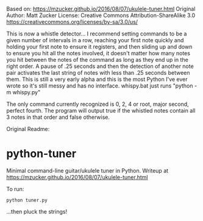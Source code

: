 Based on: https://mzucker.github.io/2016/08/07/ukulele-tuner.html 
Original Author:  Matt Zucker
License: Creative Commons Attribution-ShareAlike 3.0
         https://creativecommons.org/licenses/by-sa/3.0/us/

This is now a whistle detector... I recommend setting commands to be a given number of intervals in a row,  reaching your first note quickly and holding your first note to ensure it registers, and then sliding up and down to ensure you hit all the notes involved, it doesn't matter how many notes you hit between the notes of the command as long as they end up in the right order. A pause of .25 seconds and then the detection of another note pair activates the last string of notes with less than .25 seconds between them. This is still a very early alpha and this is the most Python I've ever wrote so it's still messy and has no interface.
whispy.bat just runs "python -m whispy.py"

The only command currently recognized is 0, 2, 4 or root, major second, perfect fourth. The program will output true if the whistled notes contain all 3 notes in that order and false otherwise.





Original Readme:

# python-tuner
Minimal command-line guitar/ukulele tuner in Python. 
Writeup at <https://mzucker.github.io/2016/08/07/ukulele-tuner.html>

To run:

    python tuner.py

...then pluck the strings!
